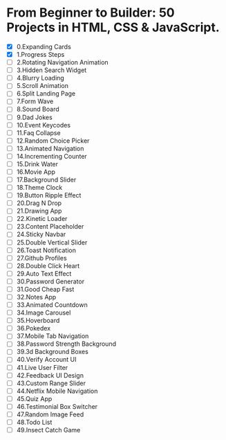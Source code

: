 ﻿# From Beginner to Builder: 50 Projects in HTML, CSS & JavaScript.

- [x] 0.Expanding Cards
- [x] 1.Progress Steps
- [ ] 2.Rotating Navigation Animation
- [ ] 3.Hidden Search Widget
- [ ] 4.Blurry Loading
- [ ] 5.Scroll Animation
- [ ] 6.Split Landing Page
- [ ] 7.Form Wave
- [ ] 8.Sound Board
- [ ] 9.Dad Jokes
- [ ] 10.Event Keycodes
- [ ] 11.Faq Collapse
- [ ] 12.Random Choice Picker
- [ ] 13.Animated Navigation
- [ ] 14.Incrementing Counter
- [ ] 15.Drink Water
- [ ] 16.Movie App
- [ ] 17.Background Slider
- [ ] 18.Theme Clock
- [ ] 19.Button Ripple Effect
- [ ] 20.Drag N Drop
- [ ] 21.Drawing App
- [ ] 22.Kinetic Loader
- [ ] 23.Content Placeholder
- [ ] 24.Sticky Navbar
- [ ] 25.Double Vertical Slider
- [ ] 26.Toast Notification
- [ ] 27.Github Profiles
- [ ] 28.Double Click Heart
- [ ] 29.Auto Text Effect
- [ ] 30.Password Generator
- [ ] 31.Good Cheap Fast
- [ ] 32.Notes App
- [ ] 33.Animated Countdown
- [ ] 34.Image Carousel
- [ ] 35.Hoverboard
- [ ] 36.Pokedex
- [ ] 37.Mobile Tab Navigation
- [ ] 38.Password Strength Background
- [ ] 39.3d Background Boxes
- [ ] 40.Verify Account UI
- [ ] 41.Live User Filter
- [ ] 42.Feedback UI Design
- [ ] 43.Custom Range Slider
- [ ] 44.Netflix Mobile Navigation
- [ ] 45.Quiz App
- [ ] 46.Testimonial Box Switcher
- [ ] 47.Random Image Feed
- [ ] 48.Todo List
- [ ] 49.Insect Catch Game
